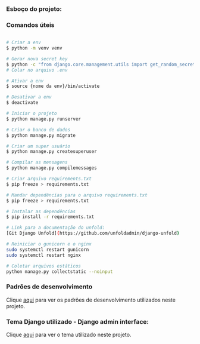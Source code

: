 ### Esboço do projeto:

### Comandos úteis

```bash

# Criar a env
$ python -m venv venv

# Gerar nova secret key
$ python -c "from django.core.management.utils import get_random_secret_key; print(get_random_secret_key())"
# Colar no arquivo .env

# Ativar a env
$ source {nome da env}/bin/activate

# Desativar a env
$ deactivate

# Iniciar o projeto
$ python manage.py runserver

# Criar o banco de dados
$ python manage.py migrate

# Criar um super usuário
$ python manage.py createsuperuser

# Compilar as mensagens
$ python manage.py compilemessages

# Criar arquivo requirements.txt
$ pip freeze > requirements.txt

# Mandar dependências para o arquivo requirements.txt
$ pip freeze > requirements.txt

# Instalar as dependências
$ pip install -r requirements.txt

# Link para a documentação do unfold:
[Git Django Unfold](https://github.com/unfoldadmin/django-unfold)

# Reiniciar o gunicorn e o nginx
sudo systemctl restart gunicorn
sudo systemctl restart nginx

# Coletar arquivos estáticos
python manage.py collectstatic --noinput

```

<!-- django-admin makemessages -l pt_BR -d django -->

### Padrões de desenvolvimento
Clique [aqui](docs/padroes.md) para ver os padrões de desenvolvimento utilizados neste projeto.

### Tema Django utilizado - Django admin interface:
Clique [aqui](https://github.com/fabiocaccamo/django-admin-interface?tab=readme-ov-file) para ver o tema utilizado neste projeto.
